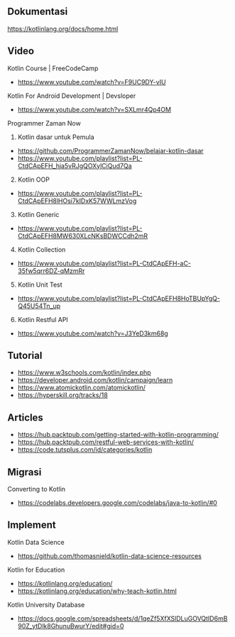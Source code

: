 ## Dokumentasi

https://kotlinlang.org/docs/home.html

## Video

Kotlin Course | FreeCodeCamp
- https://www.youtube.com/watch?v=F9UC9DY-vIU

Kotlin For Android Development | Devsloper
- https://www.youtube.com/watch?v=SXLmr4Qp4OM

Programmer Zaman Now
1. Kotlin dasar untuk Pemula
- https://github.com/ProgrammerZamanNow/belajar-kotlin-dasar
- https://www.youtube.com/playlist?list=PL-CtdCApEFH_hja5vRJgQOXylCiQud7Qa
2. Kotlin OOP
- https://www.youtube.com/playlist?list=PL-CtdCApEFH8lHOsi7kIDxK57WWLmzVog
3. Kotlin Generic
- https://www.youtube.com/playlist?list=PL-CtdCApEFH8MW630XLcNKsBDWCCdh2mR
4. Kotlin Collection
- https://www.youtube.com/playlist?list=PL-CtdCApEFH-aC-35fw5qrr6DZ-qMzmRr
5. Kotlin Unit Test
- https://www.youtube.com/playlist?list=PL-CtdCApEFH8HoTBUpYgQ-Q45U54Tn_up
6. Kotlin Restful API
- https://www.youtube.com/watch?v=J3YeD3km68g

## Tutorial

- https://www.w3schools.com/kotlin/index.php
- https://developer.android.com/kotlin/campaign/learn
- https://www.atomickotlin.com/atomickotlin/
- https://hyperskill.org/tracks/18

## Articles

- https://hub.packtpub.com/getting-started-with-kotlin-programming/
- https://hub.packtpub.com/restful-web-services-with-kotlin/
- https://code.tutsplus.com/id/categories/kotlin

## Migrasi

Converting to Kotlin
- https://codelabs.developers.google.com/codelabs/java-to-kotlin/#0

## Implement

Kotlin Data Science
- https://github.com/thomasnield/kotlin-data-science-resources

Kotlin for Education
- https://kotlinlang.org/education/
- https://kotlinlang.org/education/why-teach-kotlin.html

Kotlin University Database
- https://docs.google.com/spreadsheets/d/1qeZf5XfXSlDLuGOVQtID6mB90Z_ytDlk8GhunuBwurY/edit#gid=0


